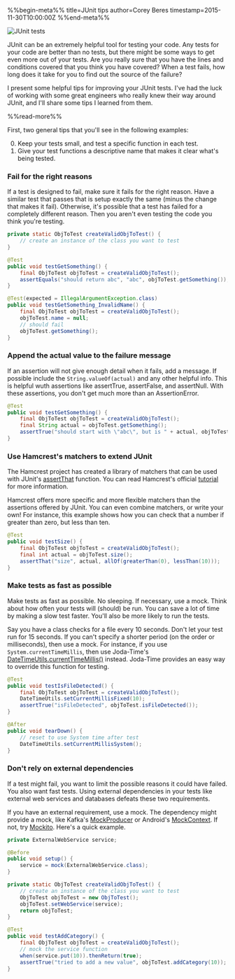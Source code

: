 %%begin-meta%%
title=JUnit tips
author=Corey Beres
timestamp=2015-11-30T10:00:00Z
%%end-meta%%

![JUnit tests](/img/junit_tests.png "All of your unit tests should pass.")

JUnit can be an extremely helpful tool for testing your code. Any tests for your code are better than no tests, but there might be some ways to get even more out of your tests. Are you really sure that you have the lines and conditions covered that you think you have covered? When a test fails, how long does it take for you to find out the source of the failure?

I present some helpful tips for improving your JUnit tests. I've had the luck of working with some great engineers who really knew their way around JUnit, and I'll share some tips I learned from them.

%%read-more%%

First, two general tips that you'll see in the following examples:

0. Keep your tests small, and test a specific function in each test.
0. Give your test functions a descriptive name that makes it clear what's being tested.

### Fail for the right reasons

If a test is designed to fail, make sure it fails for the right reason. Have a similar test that passes that is setup exactly the same (minus the change that makes it fail). Otherwise, it's possible that a test has failed for a completely different reason. Then you aren't even testing the code you think you're testing.

```java
private static ObjToTest createValidObjToTest() {
    // create an instance of the class you want to test
}

@Test
public void testGetSomething() {
    final ObjToTest objToTest = createValidObjToTest();
    assertEquals("should return abc", "abc", objToTest.getSomething());
}

@Test(expected = IllegalArgumentException.class)
public void testGetSomething_InvalidName() {
    final ObjToTest objToTest = createValidObjToTest();
    objToTest.name = null;
    // should fail
    objToTest.getSomething();
}
```

### Append the actual value to the failure message

If an assertion will not give enough detail when it fails, add a message. If possible include the `String.valueOf(actual)` and any other helpful info. This is helpful wuth assertions like assertTrue, assertFalse, and assertNull. With these assertions, you don't get much more than an AssertionError.

```java
@Test
public void testGetSomething() {
    final ObjToTest objToTest = createValidObjToTest();
    final String actual = objToTest.getSomething();
    assertTrue("should start with \"abc\", but is " + actual, objToTest.startsWith("abc"));
}
```

### Use Hamcrest's matchers to extend JUnit

The Hamcrest project has created a library of matchers that can be used with JUnit's [assertThat](http://junit.org/apidocs/org/junit/Assert.html#assertThat%28java.lang.String,%20T,%20org.hamcrest.Matcher%29) function. You can read Hamcrest's official [tutorial](https://code.google.com/p/hamcrest/wiki/Tutorial) for more information.

Hamcrest offers more specific and more flexible matchers than the assertions offered by JUnit. You can even combine matchers, or write your own! For instance, this example shows how you can check that a number if greater than zero, but less than ten.

```java
@Test
public void testSize() {
    final ObjToTest objToTest = createValidObjToTest();
    final int actual = objToTest.size();
    assertThat("size", actual, allOf(greaterThan(0), lessThan(10)));
}
```

### Make tests as fast as possible

Make tests as fast as possible. No sleeping. If necessary, use a mock. Think about how often your tests will (should) be run. You can save a lot of time by making a slow test faster. You'll also be more likely to run the tests.

Say you have a class checks for a file every 10 seconds. Don't let your test run for 15 seconds. If you can't specify a shorter period (on the order or milliseconds), then use a mock. For instance, if you use `System.currentTimeMillis`, then use Joda-Time's [DateTimeUtils.currentTimeMillis()](http://www.joda.org/joda-time/apidocs/index.html) instead. Joda-Time provides an easy way to override this function for testing.


```java
@Test
public void testIsFileDetected() {
    final ObjToTest objToTest = createValidObjToTest();
    DateTimeUtils.setCurrentMillisFixed(10);
    assertTrue("isFileDetected", objToTest.isFileDetected());
}

@After
public void tearDown() {
    // reset to use System time after test
    DateTimeUtils.setCurrentMillisSystem();
}
```

### Don't rely on external dependencies

If a test might fail, you want to limit the possible reasons it could have failed. You also want fast tests. Using external dependencies in your tests like external web services and databases defeats these two requirements.

If you have an external requirement, use a mock. The dependency might provide a mock, like Kafka's [MockProducer](http://kafka.apache.org/082/javadoc/org/apache/kafka/clients/producer/MockProducer.html) or Android's [MockContext](http://developer.android.com/reference/android/test/mock/MockContext.html). If not, try [Mockito](http://mockito.org/). Here's a quick example.

```java
private ExternalWebService service;

@Before
public void setup() {
    service = mock(ExternalWebService.class);
}

private static ObjToTest createValidObjToTest() {
    // create an instance of the class you want to test
    ObjToTest objToTest = new ObjToTest();
    objToTest.setWebService(service);
    return objToTest;
}

@Test
public void testAddCategory() {
    final ObjToTest objToTest = createValidObjToTest();
    // mock the service function
    when(service.put(10)).thenReturn(true);
    assertTrue("tried to add a new value", objToTest.addCategory(10));
}
```
